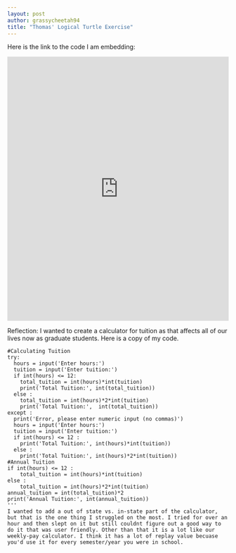 ```yaml
---
layout: post
author: grassycheetah94
title: "Thomas' Logical Turtle Exercise"
---
```


Here is the link to the code I am embedding:
<iframe src="https://trinket.io/embed/python/663e0df644" width="100%" height="600" frameborder="0" marginwidth="0" marginheight="0" allowfullscreen></iframe>


Reflection:
I wanted to create a calculator for tuition as that affects all of our lives now as graduate students. Here is a copy of my code.
```
#Calculating Tuition
try:
  hours = input('Enter hours:')
  tuition = input('Enter tuition:')
  if int(hours) <= 12:
    total_tuition = int(hours)*int(tuition)
    print('Total Tuition:', int(total_tuition))
  else :
    total_tuition = int(hours)*2*int(tuition)
    print('Total Tuition:',  int(total_tuition))
except :
  print('Error, please enter numeric input (no commas)')
  hours = input('Enter hours:')
  tuition = input('Enter tuition:')
  if int(hours) <= 12 :
    print('Total Tuition:', int(hours)*int(tuition))
  else :
    print('Total Tuition:', int(hours)*2*int(tuition))
#Annual Tuition
if int(hours) <= 12 :
    total_tuition = int(hours)*int(tuition)
else :
    total_tuition = int(hours)*2*int(tuition)
annual_tuition = int(total_tuition)*2
print('Annual Tuition:', int(annual_tuition))
'''
I wanted to add a out of state vs. in-state part of the calculator, but that is the one thing I struggled on the most. I tried for over an hour and then slept on it but still couldnt figure out a good way to do it that was user friendly. Other than that it is a lot like our weekly-pay calculator. I think it has a lot of replay value becuase you'd use it for every semester/year you were in school. 
